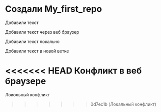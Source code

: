 ﻿# Создали My_first_repo

Добавили текст

Добавили текст через веб браузер

Добавили текст локально

Добавили текст в новой ветке

<<<<<<< HEAD
Конфликт в веб браузере
=======
Локольный конфликт
>>>>>>> 0d7ec1b (Локальный конфликт)
